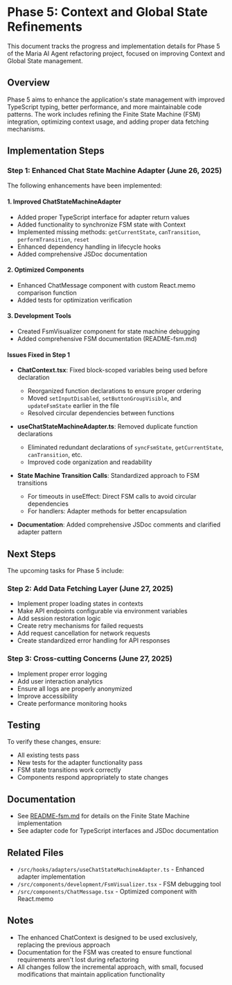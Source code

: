 # Phase 5: Context and Global State Refinements

This document tracks the progress and implementation details for Phase 5 of the Maria AI Agent refactoring project, focused on improving Context and Global State management.

## Overview

Phase 5 aims to enhance the application's state management with improved TypeScript typing, better performance, and more maintainable code patterns. The work includes refining the Finite State Machine (FSM) integration, optimizing context usage, and adding proper data fetching mechanisms.

## Implementation Steps

### Step 1: Enhanced Chat State Machine Adapter (June 26, 2025)

The following enhancements have been implemented:

#### 1. Improved ChatStateMachineAdapter
- Added proper TypeScript interface for adapter return values
- Added functionality to synchronize FSM state with Context
- Implemented missing methods: `getCurrentState`, `canTransition`, `performTransition`, `reset`
- Enhanced dependency handling in lifecycle hooks
- Added comprehensive JSDoc documentation

#### 2. Optimized Components
- Enhanced ChatMessage component with custom React.memo comparison function
- Added tests for optimization verification

#### 3. Development Tools
- Created FsmVisualizer component for state machine debugging
- Added comprehensive FSM documentation (README-fsm.md)

#### Issues Fixed in Step 1
- **ChatContext.tsx**: Fixed block-scoped variables being used before declaration
  - Reorganized function declarations to ensure proper ordering
  - Moved `setInputDisabled`, `setButtonGroupVisible`, and `updateFsmState` earlier in the file
  - Resolved circular dependencies between functions

- **useChatStateMachineAdapter.ts**: Removed duplicate function declarations
  - Eliminated redundant declarations of `syncFsmState`, `getCurrentState`, `canTransition`, etc.
  - Improved code organization and readability

- **State Machine Transition Calls**: Standardized approach to FSM transitions
  - For timeouts in useEffect: Direct FSM calls to avoid circular dependencies
  - For handlers: Adapter methods for better encapsulation

- **Documentation**: Added comprehensive JSDoc comments and clarified adapter pattern

## Next Steps

The upcoming tasks for Phase 5 include:

### Step 2: Add Data Fetching Layer (June 27, 2025)
- Implement proper loading states in contexts
- Make API endpoints configurable via environment variables
- Add session restoration logic
- Create retry mechanisms for failed requests
- Add request cancellation for network requests
- Create standardized error handling for API responses

### Step 3: Cross-cutting Concerns (June 27, 2025)
- Implement proper error logging
- Add user interaction analytics
- Ensure all logs are properly anonymized
- Improve accessibility
- Create performance monitoring hooks

## Testing

To verify these changes, ensure:
- All existing tests pass
- New tests for the adapter functionality pass
- FSM state transitions work correctly
- Components respond appropriately to state changes

## Documentation

- See [README-fsm.md](../README-fsm.md) for details on the Finite State Machine implementation
- See adapter code for TypeScript interfaces and JSDoc documentation

## Related Files

- `/src/hooks/adapters/useChatStateMachineAdapter.ts` - Enhanced adapter implementation
- `/src/components/development/FsmVisualizer.tsx` - FSM debugging tool
- `/src/components/ChatMessage.tsx` - Optimized component with React.memo

## Notes

- The enhanced ChatContext is designed to be used exclusively, replacing the previous approach
- Documentation for the FSM was created to ensure functional requirements aren't lost during refactoring
- All changes follow the incremental approach, with small, focused modifications that maintain application functionality
